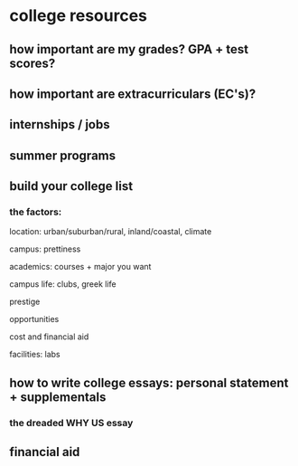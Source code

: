 # college resources

## how important are my grades? GPA + test scores?

## how important are extracurriculars (EC's)? 

## internships / jobs

## summer programs

## build your college list
### the factors:
location: urban/suburban/rural, inland/coastal, climate

campus: prettiness

academics: courses + major you want

campus life: clubs, greek life

prestige

opportunities

cost and financial aid

facilities: labs

## how to write college essays: personal statement + supplementals

### the dreaded WHY US essay

## financial aid
